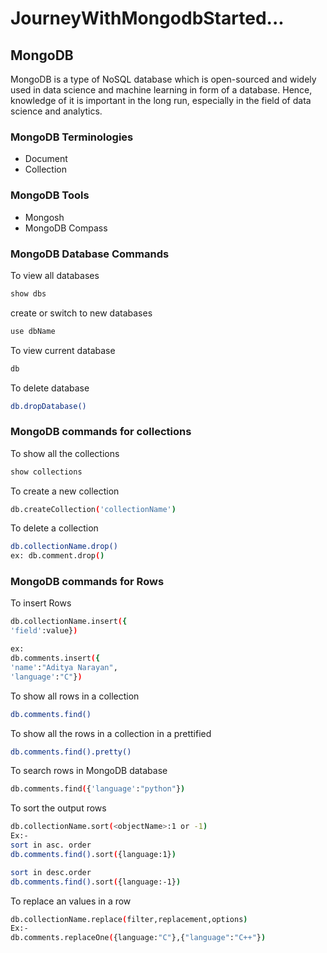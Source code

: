 # JourneyWithMongodbStarted...

## MongoDB

MongoDB is a type of NoSQL database which is open-sourced and widely used in data science and machine learning in form of a database. Hence, knowledge of it is important in the long run, especially in the field of data science and analytics.

### MongoDB Terminologies
- Document
- Collection
### MongoDB Tools 
- Mongosh
- MongoDB Compass

### MongoDB Database Commands
To view all databases
```bash
show dbs
```
create  or switch to new databases 
```bash
use dbName
```

To view current database
```bash
db
```
To delete database
```bash
db.dropDatabase()
```

### MongoDB commands for collections
To show all the collections
```bash
show collections
```
To create a new collection 
```bash
db.createCollection('collectionName')
```

To delete a collection
```bash
db.collectionName.drop()
ex: db.comment.drop()
```

### MongoDB commands for Rows
To insert Rows
```bash
db.collectionName.insert({
'field':value})

ex:
db.comments.insert({
'name':"Aditya Narayan",
'language':"C"})
```

To show all rows in a collection
```bash
db.comments.find()
```
To show all the rows in a collection in a prettified 
```bash
db.comments.find().pretty()
```


To search rows in MongoDB database
```bash
db.comments.find({'language':"python"})
```
To sort the output rows
```bash
db.collectionName.sort(<objectName>:1 or -1)
Ex:-
sort in asc. order
db.comments.find().sort({language:1})

sort in desc.order
db.comments.find().sort({language:-1})
```
To replace an values in a row
```bash
db.collectionName.replace(filter,replacement,options)
Ex:-
db.comments.replaceOne({language:"C"},{"language":"C++"})
```

